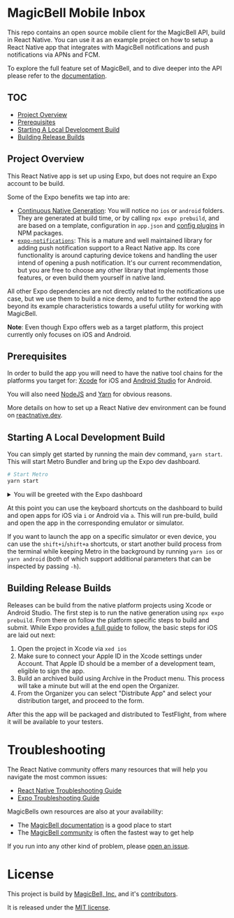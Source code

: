 # MagicBell Mobile Inbox

This repo contains an open source mobile client for the MagicBell API, build in React Native. You can use it as an example project on how to setup a React Native app that integrates with MagicBell notifications and push notifications via APNs and FCM.

To explore the full feature set of MagicBell, and to dive deeper into the API please refer to the [documentation](https://www.magicbell.com/docs).

<!-- omit in toc -->
## TOC

- [Project Overview](#project-overview)
- [Prerequisites](#prerequisites)
- [Starting A Local Development Build](#starting-a-local-development-build)
- [Building Release Builds](#building-release-builds)

## Project Overview

This React Native app is set up using Expo, but does not require an Expo account to be build.

Some of the Expo benefits we tap into are:
- [Continuous Native Generation](https://docs.expo.dev/workflow/continuous-native-generation/): You will notice no `ios` or `android` folders. They are generated at build time, or by calling `npx expo prebuild`, and are based on a template, configuration in `app.json` and [config plugins](https://docs.expo.dev/config-plugins/introduction/) in NPM packages.
- [`expo-notifications`](https://docs.expo.dev/versions/latest/sdk/notifications/): This is a mature and well maintained library for adding push notification support to a React Native app. Its core functionality is around capturing device tokens and handling the user intend of opening a push notification. It's our current recommendation, but you are free to choose any other library that implements those features, or even build them yourself in native land.

All other Expo dependencies are not directly related to the notifications use case, but we use them to build a nice demo, and to further extend the app beyond its example characteristics towards a useful utility for working with MagicBell.

**Note**: Even though Expo offers web as a target platform, this project currently only focuses on iOS and Android.

## Prerequisites

In order to build the app you will need to have the native tool chains for the platforms you target for: [Xcode](https://developer.apple.com/xcode/) for iOS and [Android Studio](https://developer.android.com/studio) for Android.

You will also need [NodeJS](https://nodejs.org) and [Yarn](https://yarnpkg.com) for obvious reasons.

More details on how to set up a React Native dev environment can be found on [reactnative.dev](https://reactnative.dev/docs/environment-setup).

## Starting A Local Development Build

You can simply get started by running the main dev command, `yarn start`. This will start Metro Bundler and bring up the Expo dev dashboard.

```bash
# Start Metro
yarn start
```
<details>

<summary>You will be greeted with the Expo dashboard</summary>

<pre>
yarn run v1.22.22
$ expo start -d
Starting project at /mobile-inbox
Starting Metro Bundler
▄▄▄▄▄▄▄▄▄▄▄▄▄▄▄▄▄▄▄▄▄▄▄▄▄▄▄▄▄▄▄▄▄▄▄▄▄▄▄
█ ▄▄▄▄▄ █▄▀▀▄▄██▄  █▀▄█▄██ ▀█▀█ ▄▄▄▄▄ █
█ █   █ ███▄█ ██▄ ▀ ▄█ ▄▀█ █▀▀█ █   █ █
█ █▄▄▄█ ██▄▀▄▀█▄  ▀▀▄▄▄▄▀ ▄ █ █ █▄▄▄█ █
█▄▄▄▄▄▄▄█ █ ▀▄▀▄▀ █ █▄█▄█▄▀▄█ █▄▄▄▄▄▄▄█
█▄▄▀▄▄▀▄██ ▄▄▀ ██   ▀▀██ ▄█ ▀▄▀▄█▀███▄█
█ █ ▀▄▄▄ █▀█ ▀ █▄ ▀▀▀▄▄ ▄ █▀▄▄ █ █▀▀█▄█
█  ▀  █▄▄▄ ▄▄▄ ▀ ██▄▄▀█▀ ██▀  ▄▄█▀▄██▄█
█▄█▄ ▀▀▄███▄ ▄▄█▄ █▄▄ ▄ ███  ▄ █▀▀▀▀  █
█▀ █▀▄ ▄▄▀  ▀▀▀ ▀ ▀▄ ██▀▄█▄▀ ▄ ▄▀█▄  ▄█
█  █▀▄ ▄▀▀  ▄▀█▀▄▄██ ▀▄▀ █ ▀▄▀▀█▀▄ █▀ █
█▀▄▄ ▀█▄▀▄ ▀█▄▄  ▀ ▄  █▄ ▀▀▀ ▄▄▄   ▀▄██
█▀█▀▀█▀▄ █▀▄█▄█ ▄▀  ▀ ██▄██▀▄██ ▀█▀▀█ █
█ ▀▀█▄▄▄█▄ ██▀▄▄▀█▀  ▄▄█▀ ▀▀  ▀▄█▀ ▀███
█ ▄ ▀ ▀▄▄█▄▀█▀▀ ▄▀▄▀ ▀▄▄█▄██▄██▀▀▀  █ █
█▄█▄███▄▄▀▀█ ▄██▄█▀▄▀██▀▄█ ██ ▄▄▄  ▄▄██
█ ▄▄▄▄▄ ██▄█▀▄ ▄ ██  █▄▀ ▄ ▀█ █▄█ ▄▄█ █
█ █   █ █ ▄ ▄▀ █ ▀▄▄ ▀█▄ ▄▀  ▄  ▄▄ █  █
█ █▄▄▄█ █▀▀▀ ▀ █▄▄▀ ▀ █▀ ██ █▄▀▀▄ ▀▀▀ █
█▄▄▄▄▄▄▄█▄██▄▄▄█▄▄█▄▄▄▄█▄▄███▄▄▄▄▄███▄█

› Metro waiting on x-magicbell-review://expo-development-client/?url=http%3A%2F%2F192.168.178.22%3A8081
› Scan the QR code above to open the project in a development build. Learn more

› Web is waiting on http://localhost:8081

› Using development build
› Press s │ switch to Expo Go

› Press a │ open Android
› Press i │ open iOS simulator
› Press w │ open web

› Press j │ open debugger
› Press r │ reload app
› Press m │ toggle menu
› shift+m │ more tools
› Press o │ open project code in your editor

› Press ? │ show all commands

Logs for your project will appear below. Press Ctrl+C to exit.

</pre>

</details>

At this point you can use the keyboard shortcuts on the dashboard to build and open apps for iOS via `i` or Android via `a`. This will run pre-build, build and open the app in the corresponding emulator or simulator.

If you want to launch the app on a specific simulator or even device, you can use the `shift+i`/`shift+a` shortcuts, or start another build process from the terminal while keeping Metro in the background by running `yarn ios` or `yarn android` (both of which support additional parameters that can be inspected by passing `-h`).


## Building Release Builds

Releases can be build from the native platform projects using Xcode or Android Studio. The first step is to run the native generation using `npx expo prebuild`. From there on follow the platform specific steps to build and submit. While Expo provides [a full guide](https://docs.expo.dev/guides/local-app-production/) to follow, the basic steps for iOS are laid out next:

1. Open the project in Xcode via `xed ios`
2. Make sure to connect your Apple ID in the Xcode settings under Account. That Apple ID should be a member of a development team, eligible to sign the app.
3. Build an archived build using Archive in the Product menu. This process will take a minute but will at the end open the Organizer.
4. From the Organizer you can select "Distribute App" and select your distribution target, and proceed to the form.

After this the app will be packaged and distributed to TestFlight, from where it will be available to your testers.

# Troubleshooting

The React Native community offers many resources that will help you navigate the most common issues:

- [React Native Troubleshooting Guide](https://reactnative.dev/docs/troubleshooting)
- [Expo Troubleshooting Guide](https://docs.expo.dev/router/reference/troubleshooting/)

MagicBells own resources are also at your availability:
- The [MagicBell documentation](https://magicbell.com/docs) is a good place to start
- The [MagicBell community](https://magicbell.com/discussions) is often the fastest way to get help

If you run into any other kind of problem, please [open an issue](https://github.com/magicbell/mobile-inbox/issues/new).

# License

This project is build by [MagicBell, Inc.](https://www.magicbell.com) and it's [contributors](./graphs/contributors).

It is released under the [MIT license](./LICENSE).